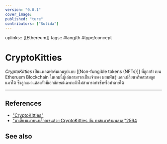 ```yaml
---
version: "0.0.1"
cover_image:
published: "ture"
contributors: ["Sutida"]
---
```

uplinks:: [[Ethereum]]
tags:: #lang/th #type/concept

# CryptoKitties
*CryptoKitties* เป็นแพลตฟอร์มเกมรูปแบบ [[Non-fungible tokens (NFTs)]] ที่ถูกสร้างบน  Etheruem Blockchain ในเกมนี้ผู้เล่นสามารถเป็นเจ้าของ ผสมพันธ์ุ เเลกเปลี่ยนหรือสะสมลูกแมวได้ ซึ่งลูกแมวแต่ละตัวมีเอกลักษณ์เฉพาะตัวไม่สามารถทำซ้ำหรือทำลายได้

---
## References
- ["CryptoKitties"](https://www.cryptokitties.co/)
- ["มาเลี้ยงแมวบนบล็อกเชนด้วย CryptoKitties กัน ทาสแมวห้ามพลาด,"2564](https://sputnikth.com/index.php/2021/07/20/what-is-cryptokitties/)

## See also


